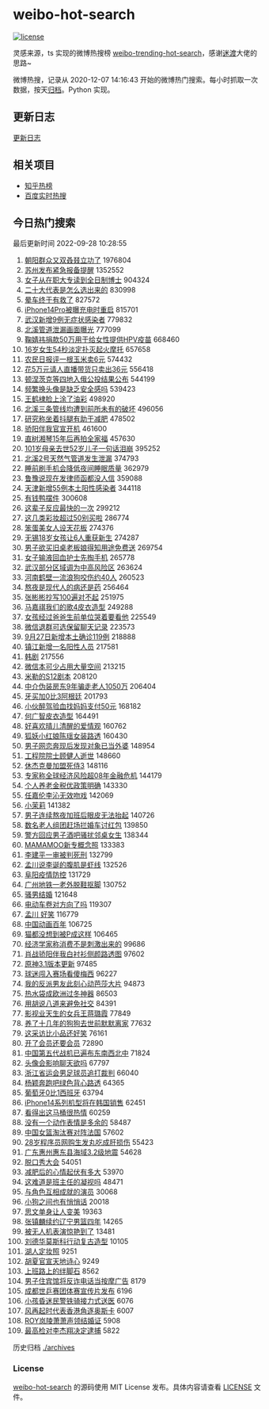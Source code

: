 # weibo-hot-search

[![license](https://img.shields.io/github/license/Arrackisarookie/weibo-hot-search)](https://github.com/Arrackisarookie/weibo-hot-search/blob/master/LICENSE)

灵感来源，ts 实现的微博热搜榜 [weibo-trending-hot-search](https://github.com/justjavac/weibo-trending-hot-search)，感谢[迷渡](https://github.com/justjavac)大佬的思路~

微博热搜，记录从 2020-12-07 14:16:43 开始的微博热门搜索。每小时抓取一次数据，按天[归档](./archives)。Python 实现。

## 更新日志
[更新日志](./UPDATE.md)

## 相关项目
+ [知乎热榜](https://github.com/Arrackisarookie/zhihu-top-search)
+ [百度实时热搜](https://github.com/Arrackisarookie/baidu-hot-search)

## 今日热门搜索

<!-- Rank Begin -->

最后更新时间 2022-09-28 10:28:55

1. [朝阳群众又双叒叕立功了](https://s.weibo.com/weibo?q=%23%E6%9C%9D%E9%98%B3%E7%BE%A4%E4%BC%97%E5%8F%88%E5%8F%8C%E5%8F%92%E5%8F%95%E7%AB%8B%E5%8A%9F%E4%BA%86%23&t=31&band_rank=1&Refer=top) 1976804
1. [苏州发布紧急报备提醒](https://s.weibo.com/weibo?q=%23%E8%8B%8F%E5%B7%9E%E5%8F%91%E5%B8%83%E7%B4%A7%E6%80%A5%E6%8A%A5%E5%A4%87%E6%8F%90%E9%86%92%23&t=31&band_rank=28&Refer=top) 1352552
1. [女子从在职大专读到全日制博士](https://s.weibo.com/weibo?q=%23%E5%A5%B3%E5%AD%90%E4%BB%8E%E5%9C%A8%E8%81%8C%E5%A4%A7%E4%B8%93%E8%AF%BB%E5%88%B0%E5%85%A8%E6%97%A5%E5%88%B6%E5%8D%9A%E5%A3%AB%23&t=31&band_rank=2&Refer=top) 904324
1. [二十大代表是怎么选出来的](https://s.weibo.com/weibo?q=%23%E4%BA%8C%E5%8D%81%E5%A4%A7%E4%BB%A3%E8%A1%A8%E6%98%AF%E6%80%8E%E4%B9%88%E9%80%89%E5%87%BA%E6%9D%A5%E7%9A%84%23&t=31&band_rank=3&Refer=top) 830998
1. [晕车终于有救了](https://s.weibo.com/weibo?q=%23%E6%99%95%E8%BD%A6%E7%BB%88%E4%BA%8E%E6%9C%89%E6%95%91%E4%BA%86%23&t=31&band_rank=5&Refer=top) 827572
1. [iPhone14Pro被曝充电时重启](https://s.weibo.com/weibo?q=%23iPhone14Pro%E8%A2%AB%E6%9B%9D%E5%85%85%E7%94%B5%E6%97%B6%E9%87%8D%E5%90%AF%23&t=31&band_rank=5&Refer=top) 815701
1. [武汉新增9例无症状感染者](https://s.weibo.com/weibo?q=%23%E6%AD%A6%E6%B1%89%E6%96%B0%E5%A2%9E9%E4%BE%8B%E6%97%A0%E7%97%87%E7%8A%B6%E6%84%9F%E6%9F%93%E8%80%85%23&t=31&band_rank=6&Refer=top) 779832
1. [北溪管道泄漏画面曝光](https://s.weibo.com/weibo?q=%23%E5%8C%97%E6%BA%AA%E7%AE%A1%E9%81%93%E6%B3%84%E6%BC%8F%E7%94%BB%E9%9D%A2%E6%9B%9D%E5%85%89%23&t=31&band_rank=8&Refer=top) 777099
1. [鞠婧祎捐款50万用于给女性提供HPV疫苗](https://s.weibo.com/weibo?q=%23%E9%9E%A0%E5%A9%A7%E7%A5%8E%E6%8D%90%E6%AC%BE50%E4%B8%87%E7%94%A8%E4%BA%8E%E7%BB%99%E5%A5%B3%E6%80%A7%E6%8F%90%E4%BE%9BHPV%E7%96%AB%E8%8B%97%23&t=31&band_rank=4&Refer=top) 668460
1. [16岁女生54秒淡定扑灭起火摩托](https://s.weibo.com/weibo?q=%2316%E5%B2%81%E5%A5%B3%E7%94%9F54%E7%A7%92%E6%B7%A1%E5%AE%9A%E6%89%91%E7%81%AD%E8%B5%B7%E7%81%AB%E6%91%A9%E6%89%98%23&t=31&band_rank=8&Refer=top) 657658
1. [农民日报评一根玉米卖6元](https://s.weibo.com/weibo?q=%23%E5%86%9C%E6%B0%91%E6%97%A5%E6%8A%A5%E8%AF%84%E4%B8%80%E6%A0%B9%E7%8E%89%E7%B1%B3%E5%8D%966%E5%85%83%23&t=31&band_rank=9&Refer=top) 574432
1. [花5万元请人直播带货只卖出36元](https://s.weibo.com/weibo?q=%23%E8%8A%B15%E4%B8%87%E5%85%83%E8%AF%B7%E4%BA%BA%E7%9B%B4%E6%92%AD%E5%B8%A6%E8%B4%A7%E5%8F%AA%E5%8D%96%E5%87%BA36%E5%85%83%23&t=31&band_rank=12&Refer=top) 556418
1. [顿涅茨克等四地入俄公投结果公布](https://s.weibo.com/weibo?q=%23%E9%A1%BF%E6%B6%85%E8%8C%A8%E5%85%8B%E7%AD%89%E5%9B%9B%E5%9C%B0%E5%85%A5%E4%BF%84%E5%85%AC%E6%8A%95%E7%BB%93%E6%9E%9C%E5%85%AC%E5%B8%83%23&t=31&band_rank=10&Refer=top) 544199
1. [频繁换头像是缺乏安全感吗](https://s.weibo.com/weibo?q=%23%E9%A2%91%E7%B9%81%E6%8D%A2%E5%A4%B4%E5%83%8F%E6%98%AF%E7%BC%BA%E4%B9%8F%E5%AE%89%E5%85%A8%E6%84%9F%E5%90%97%23&t=31&band_rank=1&Refer=top) 539423
1. [王鹤棣脸上涂了油彩](https://s.weibo.com/weibo?q=%23%E7%8E%8B%E9%B9%A4%E6%A3%A3%E8%84%B8%E4%B8%8A%E6%B6%82%E4%BA%86%E6%B2%B9%E5%BD%A9%23&t=31&band_rank=11&Refer=top) 498920
1. [北溪三条管线均遭到前所未有的破坏](https://s.weibo.com/weibo?q=%23%E5%8C%97%E6%BA%AA%E4%B8%89%E6%9D%A1%E7%AE%A1%E7%BA%BF%E5%9D%87%E9%81%AD%E5%88%B0%E5%89%8D%E6%89%80%E6%9C%AA%E6%9C%89%E7%9A%84%E7%A0%B4%E5%9D%8F%23&t=31&band_rank=12&Refer=top) 496056
1. [研究称坐着抖腿有助于减肥](https://s.weibo.com/weibo?q=%23%E7%A0%94%E7%A9%B6%E7%A7%B0%E5%9D%90%E7%9D%80%E6%8A%96%E8%85%BF%E6%9C%89%E5%8A%A9%E4%BA%8E%E5%87%8F%E8%82%A5%23&t=31&band_rank=34&Refer=top) 478502
1. [骄阳伴我官宣开机](https://s.weibo.com/weibo?q=%23%E9%AA%84%E9%98%B3%E4%BC%B4%E6%88%91%E5%AE%98%E5%AE%A3%E5%BC%80%E6%9C%BA%23&t=31&band_rank=13&Refer=top) 461600
1. [直树湘琴15年后再拍全家福](https://s.weibo.com/weibo?q=%23%E7%9B%B4%E6%A0%91%E6%B9%98%E7%90%B415%E5%B9%B4%E5%90%8E%E5%86%8D%E6%8B%8D%E5%85%A8%E5%AE%B6%E7%A6%8F%23&t=31&band_rank=11&Refer=top) 457630
1. [101岁母亲去世52岁儿子一句话泪崩](https://s.weibo.com/weibo?q=%23101%E5%B2%81%E6%AF%8D%E4%BA%B2%E5%8E%BB%E4%B8%9652%E5%B2%81%E5%84%BF%E5%AD%90%E4%B8%80%E5%8F%A5%E8%AF%9D%E6%B3%AA%E5%B4%A9%23&t=31&band_rank=2&Refer=top) 395252
1. [北溪2号天然气管道发生泄漏](https://s.weibo.com/weibo?q=%23%E5%8C%97%E6%BA%AA2%E5%8F%B7%E5%A4%A9%E7%84%B6%E6%B0%94%E7%AE%A1%E9%81%93%E5%8F%91%E7%94%9F%E6%B3%84%E6%BC%8F%23&t=31&band_rank=6&Refer=top) 374793
1. [睡前刷手机会降低夜间睡眠质量](https://s.weibo.com/weibo?q=%23%E7%9D%A1%E5%89%8D%E5%88%B7%E6%89%8B%E6%9C%BA%E4%BC%9A%E9%99%8D%E4%BD%8E%E5%A4%9C%E9%97%B4%E7%9D%A1%E7%9C%A0%E8%B4%A8%E9%87%8F%23&t=31&band_rank=7&Refer=top) 362979
1. [鲁豫说现在发律师函都没人信](https://s.weibo.com/weibo?q=%23%E9%B2%81%E8%B1%AB%E8%AF%B4%E7%8E%B0%E5%9C%A8%E5%8F%91%E5%BE%8B%E5%B8%88%E5%87%BD%E9%83%BD%E6%B2%A1%E4%BA%BA%E4%BF%A1%23&t=31&band_rank=14&Refer=top) 359088
1. [天津新增55例本土阳性感染者](https://s.weibo.com/weibo?q=%23%E5%A4%A9%E6%B4%A5%E6%96%B0%E5%A2%9E55%E4%BE%8B%E6%9C%AC%E5%9C%9F%E9%98%B3%E6%80%A7%E6%84%9F%E6%9F%93%E8%80%85%23&t=31&band_rank=16&Refer=top) 344118
1. [有钱鸭摆件](https://s.weibo.com/weibo?q=%23%E6%9C%89%E9%92%B1%E9%B8%AD%E6%91%86%E4%BB%B6%23&t=31&band_rank=17&Refer=top) 300608
1. [这辈子反应最快的一次](https://s.weibo.com/weibo?q=%23%E8%BF%99%E8%BE%88%E5%AD%90%E5%8F%8D%E5%BA%94%E6%9C%80%E5%BF%AB%E7%9A%84%E4%B8%80%E6%AC%A1%23&t=31&band_rank=18&Refer=top) 299212
1. [这几类彩妆超过50别买啦](https://s.weibo.com/weibo?q=%23%E8%BF%99%E5%87%A0%E7%B1%BB%E5%BD%A9%E5%A6%86%E8%B6%85%E8%BF%8750%E5%88%AB%E4%B9%B0%E5%95%A6%23&t=31&band_rank=19&Refer=top) 286774
1. [笨蛋美女人设天花板](https://s.weibo.com/weibo?q=%23%E7%AC%A8%E8%9B%8B%E7%BE%8E%E5%A5%B3%E4%BA%BA%E8%AE%BE%E5%A4%A9%E8%8A%B1%E6%9D%BF%23&t=31&band_rank=9&Refer=top) 274376
1. [无锡18岁女孩让6人重获新生](https://s.weibo.com/weibo?q=%23%E6%97%A0%E9%94%A118%E5%B2%81%E5%A5%B3%E5%AD%A9%E8%AE%A96%E4%BA%BA%E9%87%8D%E8%8E%B7%E6%96%B0%E7%94%9F%23&t=31&band_rank=24&Refer=top) 274287
1. [男子欲买旧桌老板娘得知用途免费送](https://s.weibo.com/weibo?q=%23%E7%94%B7%E5%AD%90%E6%AC%B2%E4%B9%B0%E6%97%A7%E6%A1%8C%E8%80%81%E6%9D%BF%E5%A8%98%E5%BE%97%E7%9F%A5%E7%94%A8%E9%80%94%E5%85%8D%E8%B4%B9%E9%80%81%23&t=31&band_rank=20&Refer=top) 269754
1. [女子输液回血护士先掏手机](https://s.weibo.com/weibo?q=%23%E5%A5%B3%E5%AD%90%E8%BE%93%E6%B6%B2%E5%9B%9E%E8%A1%80%E6%8A%A4%E5%A3%AB%E5%85%88%E6%8E%8F%E6%89%8B%E6%9C%BA%23&t=31&band_rank=15&Refer=top) 265778
1. [武汉部分区域调为中高风险区](https://s.weibo.com/weibo?q=%23%E6%AD%A6%E6%B1%89%E9%83%A8%E5%88%86%E5%8C%BA%E5%9F%9F%E8%B0%83%E4%B8%BA%E4%B8%AD%E9%AB%98%E9%A3%8E%E9%99%A9%E5%8C%BA%23&t=31&band_rank=21&Refer=top) 263624
1. [河南鹤壁一流浪狗咬伤约40人](https://s.weibo.com/weibo?q=%23%E6%B2%B3%E5%8D%97%E9%B9%A4%E5%A3%81%E4%B8%80%E6%B5%81%E6%B5%AA%E7%8B%97%E5%92%AC%E4%BC%A4%E7%BA%A640%E4%BA%BA%23&t=31&band_rank=10&Refer=top) 260523
1. [熬夜是现代人的病还是药](https://s.weibo.com/weibo?q=%23%E7%86%AC%E5%A4%9C%E6%98%AF%E7%8E%B0%E4%BB%A3%E4%BA%BA%E7%9A%84%E7%97%85%E8%BF%98%E6%98%AF%E8%8D%AF%23&t=31&band_rank=25&Refer=top) 256464
1. [张彬彬抄写100遍对不起](https://s.weibo.com/weibo?q=%23%E5%BC%A0%E5%BD%AC%E5%BD%AC%E6%8A%84%E5%86%99100%E9%81%8D%E5%AF%B9%E4%B8%8D%E8%B5%B7%23&t=31&band_rank=13&Refer=top) 251975
1. [马嘉祺我们的歌4皮衣造型](https://s.weibo.com/weibo?q=%23%E9%A9%AC%E5%98%89%E7%A5%BA%E6%88%91%E4%BB%AC%E7%9A%84%E6%AD%8C4%E7%9A%AE%E8%A1%A3%E9%80%A0%E5%9E%8B%23&t=31&band_rank=22&Refer=top) 249288
1. [女孩经过爸爸生前单位哭着要看他](https://s.weibo.com/weibo?q=%23%E5%A5%B3%E5%AD%A9%E7%BB%8F%E8%BF%87%E7%88%B8%E7%88%B8%E7%94%9F%E5%89%8D%E5%8D%95%E4%BD%8D%E5%93%AD%E7%9D%80%E8%A6%81%E7%9C%8B%E4%BB%96%23&t=31&band_rank=19&Refer=top) 225549
1. [微信退群可选保留聊天记录](https://s.weibo.com/weibo?q=%23%E5%BE%AE%E4%BF%A1%E9%80%80%E7%BE%A4%E5%8F%AF%E9%80%89%E4%BF%9D%E7%95%99%E8%81%8A%E5%A4%A9%E8%AE%B0%E5%BD%95%23&t=31&band_rank=18&Refer=top) 223573
1. [9月27日新增本土确诊119例](https://s.weibo.com/weibo?q=%239%E6%9C%8827%E6%97%A5%E6%96%B0%E5%A2%9E%E6%9C%AC%E5%9C%9F%E7%A1%AE%E8%AF%8A119%E4%BE%8B%23&t=31&band_rank=25&Refer=top) 218888
1. [镇江新增一名阳性人员](https://s.weibo.com/weibo?q=%23%E9%95%87%E6%B1%9F%E6%96%B0%E5%A2%9E%E4%B8%80%E5%90%8D%E9%98%B3%E6%80%A7%E4%BA%BA%E5%91%98%23&t=31&band_rank=26&Refer=top) 217581
1. [韩剧](https://s.weibo.com/weibo?q=%E9%9F%A9%E5%89%A7&t=31&band_rank=16&Refer=top) 217556
1. [微信本可少占用大量空间](https://s.weibo.com/weibo?q=%23%E5%BE%AE%E4%BF%A1%E6%9C%AC%E5%8F%AF%E5%B0%91%E5%8D%A0%E7%94%A8%E5%A4%A7%E9%87%8F%E7%A9%BA%E9%97%B4%23&t=31&band_rank=26&Refer=top) 213215
1. [米勒的S12剧本](https://s.weibo.com/weibo?q=%23%E7%B1%B3%E5%8B%92%E7%9A%84S12%E5%89%A7%E6%9C%AC%23&t=31&band_rank=27&Refer=top) 208120
1. [中介伪装房东9年骗走老人1050万](https://s.weibo.com/weibo?q=%23%E4%B8%AD%E4%BB%8B%E4%BC%AA%E8%A3%85%E6%88%BF%E4%B8%9C9%E5%B9%B4%E9%AA%97%E8%B5%B0%E8%80%81%E4%BA%BA1050%E4%B8%87%23&t=31&band_rank=17&Refer=top) 206404
1. [牙买加0比3阿根廷](https://s.weibo.com/weibo?q=%23%E7%89%99%E4%B9%B0%E5%8A%A00%E6%AF%943%E9%98%BF%E6%A0%B9%E5%BB%B7%23&t=31&band_rank=28&Refer=top) 201793
1. [小伙醉驾验血找妈妈支付50元](https://s.weibo.com/weibo?q=%23%E5%B0%8F%E4%BC%99%E9%86%89%E9%A9%BE%E9%AA%8C%E8%A1%80%E6%89%BE%E5%A6%88%E5%A6%88%E6%94%AF%E4%BB%9850%E5%85%83%23&t=31&band_rank=46&Refer=top) 168182
1. [何广智皮衣造型](https://s.weibo.com/weibo?q=%23%E4%BD%95%E5%B9%BF%E6%99%BA%E7%9A%AE%E8%A1%A3%E9%80%A0%E5%9E%8B%23&t=31&band_rank=29&Refer=top) 164491
1. [好喜欢晴儿清醒的爱情观](https://s.weibo.com/weibo?q=%23%E5%A5%BD%E5%96%9C%E6%AC%A2%E6%99%B4%E5%84%BF%E6%B8%85%E9%86%92%E7%9A%84%E7%88%B1%E6%83%85%E8%A7%82%23&t=31&band_rank=21&Refer=top) 160762
1. [狐妖小红娘陈瑶女装路透](https://s.weibo.com/weibo?q=%23%E7%8B%90%E5%A6%96%E5%B0%8F%E7%BA%A2%E5%A8%98%E9%99%88%E7%91%B6%E5%A5%B3%E8%A3%85%E8%B7%AF%E9%80%8F%23&t=31&band_rank=30&Refer=top) 160430
1. [男子网恋奔现后发现对象已当外婆](https://s.weibo.com/weibo?q=%23%E7%94%B7%E5%AD%90%E7%BD%91%E6%81%8B%E5%A5%94%E7%8E%B0%E5%90%8E%E5%8F%91%E7%8E%B0%E5%AF%B9%E8%B1%A1%E5%B7%B2%E5%BD%93%E5%A4%96%E5%A9%86%23&t=31&band_rank=20&Refer=top) 148954
1. [工程院院士顾健人逝世](https://s.weibo.com/weibo?q=%23%E5%B7%A5%E7%A8%8B%E9%99%A2%E9%99%A2%E5%A3%AB%E9%A1%BE%E5%81%A5%E4%BA%BA%E9%80%9D%E4%B8%96%23&t=31&band_rank=31&Refer=top) 148660
1. [休杰克曼加盟死侍3](https://s.weibo.com/weibo?q=%23%E4%BC%91%E6%9D%B0%E5%85%8B%E6%9B%BC%E5%8A%A0%E7%9B%9F%E6%AD%BB%E4%BE%8D3%23&t=31&band_rank=32&Refer=top) 148116
1. [专家称全球经济风险超08年金融危机](https://s.weibo.com/weibo?q=%23%E4%B8%93%E5%AE%B6%E7%A7%B0%E5%85%A8%E7%90%83%E7%BB%8F%E6%B5%8E%E9%A3%8E%E9%99%A9%E8%B6%8508%E5%B9%B4%E9%87%91%E8%9E%8D%E5%8D%B1%E6%9C%BA%23&t=31&band_rank=16&Refer=top) 144179
1. [个人养老金税优政策明确](https://s.weibo.com/weibo?q=%23%E4%B8%AA%E4%BA%BA%E5%85%BB%E8%80%81%E9%87%91%E7%A8%8E%E4%BC%98%E6%94%BF%E7%AD%96%E6%98%8E%E7%A1%AE%23&t=31&band_rank=34&Refer=top) 143330
1. [任嘉伦李沁无效吻戏](https://s.weibo.com/weibo?q=%23%E4%BB%BB%E5%98%89%E4%BC%A6%E6%9D%8E%E6%B2%81%E6%97%A0%E6%95%88%E5%90%BB%E6%88%8F%23&t=31&band_rank=22&Refer=top) 142069
1. [小茉莉](https://s.weibo.com/weibo?q=%E5%B0%8F%E8%8C%89%E8%8E%89&t=31&band_rank=31&Refer=top) 141382
1. [男子连续熬夜加班后眼皮无法抬起](https://s.weibo.com/weibo?q=%23%E7%94%B7%E5%AD%90%E8%BF%9E%E7%BB%AD%E7%86%AC%E5%A4%9C%E5%8A%A0%E7%8F%AD%E5%90%8E%E7%9C%BC%E7%9A%AE%E6%97%A0%E6%B3%95%E6%8A%AC%E8%B5%B7%23&t=31&band_rank=48&Refer=top) 140726
1. [数名老人组团赶场拦婚车讨红包](https://s.weibo.com/weibo?q=%23%E6%95%B0%E5%90%8D%E8%80%81%E4%BA%BA%E7%BB%84%E5%9B%A2%E8%B5%B6%E5%9C%BA%E6%8B%A6%E5%A9%9A%E8%BD%A6%E8%AE%A8%E7%BA%A2%E5%8C%85%23&t=31&band_rank=48&Refer=top) 139850
1. [警方回应男子酒吧骚扰邻桌女生](https://s.weibo.com/weibo?q=%23%E8%AD%A6%E6%96%B9%E5%9B%9E%E5%BA%94%E7%94%B7%E5%AD%90%E9%85%92%E5%90%A7%E9%AA%9A%E6%89%B0%E9%82%BB%E6%A1%8C%E5%A5%B3%E7%94%9F%23&t=31&band_rank=47&Refer=top) 138344
1. [MAMAMOO新专概念照](https://s.weibo.com/weibo?q=%23MAMAMOO%E6%96%B0%E4%B8%93%E6%A6%82%E5%BF%B5%E7%85%A7%23&t=31&band_rank=37&Refer=top) 133383
1. [李建平一审被判死刑](https://s.weibo.com/weibo?q=%23%E6%9D%8E%E5%BB%BA%E5%B9%B3%E4%B8%80%E5%AE%A1%E8%A2%AB%E5%88%A4%E6%AD%BB%E5%88%91%23&t=31&band_rank=23&Refer=top) 132799
1. [孟川说李诞的腹肌是虾线](https://s.weibo.com/weibo?q=%23%E5%AD%9F%E5%B7%9D%E8%AF%B4%E6%9D%8E%E8%AF%9E%E7%9A%84%E8%85%B9%E8%82%8C%E6%98%AF%E8%99%BE%E7%BA%BF%23&t=31&band_rank=24&Refer=top) 132526
1. [阜阳疫情防控](https://s.weibo.com/weibo?q=%E9%98%9C%E9%98%B3%E7%96%AB%E6%83%85%E9%98%B2%E6%8E%A7&t=31&band_rank=39&Refer=top) 131729
1. [广州地铁一老外脱鞋抠脚](https://s.weibo.com/weibo?q=%23%E5%B9%BF%E5%B7%9E%E5%9C%B0%E9%93%81%E4%B8%80%E8%80%81%E5%A4%96%E8%84%B1%E9%9E%8B%E6%8A%A0%E8%84%9A%23&t=31&band_rank=12&Refer=top) 130752
1. [骚男结婚](https://s.weibo.com/weibo?q=%23%E9%AA%9A%E7%94%B7%E7%BB%93%E5%A9%9A%23&t=31&band_rank=27&Refer=top) 121648
1. [电动车卷对方向了吗](https://s.weibo.com/weibo?q=%23%E7%94%B5%E5%8A%A8%E8%BD%A6%E5%8D%B7%E5%AF%B9%E6%96%B9%E5%90%91%E4%BA%86%E5%90%97%23&t=31&band_rank=42&Refer=top) 119307
1. [孟川 好笑](https://s.weibo.com/weibo?q=%23%E5%AD%9F%E5%B7%9D%20%E5%A5%BD%E7%AC%91%23&t=31&band_rank=43&Refer=top) 116779
1. [中国动画百年](https://s.weibo.com/weibo?q=%23%E4%B8%AD%E5%9B%BD%E5%8A%A8%E7%94%BB%E7%99%BE%E5%B9%B4%23&t=31&band_rank=44&Refer=top) 106725
1. [猫都没想到被P成这样](https://s.weibo.com/weibo?q=%23%E7%8C%AB%E9%83%BD%E6%B2%A1%E6%83%B3%E5%88%B0%E8%A2%ABP%E6%88%90%E8%BF%99%E6%A0%B7%23&t=31&band_rank=29&Refer=top) 106465
1. [经济学家称消费不是刺激出来的](https://s.weibo.com/weibo?q=%23%E7%BB%8F%E6%B5%8E%E5%AD%A6%E5%AE%B6%E7%A7%B0%E6%B6%88%E8%B4%B9%E4%B8%8D%E6%98%AF%E5%88%BA%E6%BF%80%E5%87%BA%E6%9D%A5%E7%9A%84%23&t=31&band_rank=39&Refer=top) 99686
1. [肖战骄阳伴我白衬衫侧颜路透图](https://s.weibo.com/weibo?q=%23%E8%82%96%E6%88%98%E9%AA%84%E9%98%B3%E4%BC%B4%E6%88%91%E7%99%BD%E8%A1%AC%E8%A1%AB%E4%BE%A7%E9%A2%9C%E8%B7%AF%E9%80%8F%E5%9B%BE%23&t=31&band_rank=32&Refer=top) 97602
1. [原神3.1版本更新](https://s.weibo.com/weibo?q=%E5%8E%9F%E7%A5%9E3.1%E7%89%88%E6%9C%AC%E6%9B%B4%E6%96%B0&t=31&band_rank=47&Refer=top) 97485
1. [球迷闯入赛场看傻梅西](https://s.weibo.com/weibo?q=%23%E7%90%83%E8%BF%B7%E9%97%AF%E5%85%A5%E8%B5%9B%E5%9C%BA%E7%9C%8B%E5%82%BB%E6%A2%85%E8%A5%BF%23&t=31&band_rank=48&Refer=top) 96227
1. [我的反派男友此刻心动芭莎大片](https://s.weibo.com/weibo?q=%23%E6%88%91%E7%9A%84%E5%8F%8D%E6%B4%BE%E7%94%B7%E5%8F%8B%E6%AD%A4%E5%88%BB%E5%BF%83%E5%8A%A8%E8%8A%AD%E8%8E%8E%E5%A4%A7%E7%89%87%23&t=31&band_rank=49&Refer=top) 94873
1. [热水袋成欧洲过冬神器](https://s.weibo.com/weibo?q=%23%E7%83%AD%E6%B0%B4%E8%A2%8B%E6%88%90%E6%AC%A7%E6%B4%B2%E8%BF%87%E5%86%AC%E7%A5%9E%E5%99%A8%23&t=31&band_rank=32&Refer=top) 86503
1. [用胡说八道来避免社交](https://s.weibo.com/weibo?q=%23%E7%94%A8%E8%83%A1%E8%AF%B4%E5%85%AB%E9%81%93%E6%9D%A5%E9%81%BF%E5%85%8D%E7%A4%BE%E4%BA%A4%23&t=31&band_rank=30&Refer=top) 84391
1. [影视业天生的女兵王蒋璐霞](https://s.weibo.com/weibo?q=%23%E5%BD%B1%E8%A7%86%E4%B8%9A%E5%A4%A9%E7%94%9F%E7%9A%84%E5%A5%B3%E5%85%B5%E7%8E%8B%E8%92%8B%E7%92%90%E9%9C%9E%23&t=31&band_rank=33&Refer=top) 77849
1. [养了十几年的狗狗去世前默默离家](https://s.weibo.com/weibo?q=%23%E5%85%BB%E4%BA%86%E5%8D%81%E5%87%A0%E5%B9%B4%E7%9A%84%E7%8B%97%E7%8B%97%E5%8E%BB%E4%B8%96%E5%89%8D%E9%BB%98%E9%BB%98%E7%A6%BB%E5%AE%B6%23&t=31&band_rank=34&Refer=top) 77632
1. [这采访比小品还好笑](https://s.weibo.com/weibo?q=%23%E8%BF%99%E9%87%87%E8%AE%BF%E6%AF%94%E5%B0%8F%E5%93%81%E8%BF%98%E5%A5%BD%E7%AC%91%23&t=31&band_rank=35&Refer=top) 76161
1. [开了会员还要会员](https://s.weibo.com/weibo?q=%23%E5%BC%80%E4%BA%86%E4%BC%9A%E5%91%98%E8%BF%98%E8%A6%81%E4%BC%9A%E5%91%98%23&t=31&band_rank=36&Refer=top) 72890
1. [中国第五代战机已遍布东南西北中](https://s.weibo.com/weibo?q=%23%E4%B8%AD%E5%9B%BD%E7%AC%AC%E4%BA%94%E4%BB%A3%E6%88%98%E6%9C%BA%E5%B7%B2%E9%81%8D%E5%B8%83%E4%B8%9C%E5%8D%97%E8%A5%BF%E5%8C%97%E4%B8%AD%23&t=31&band_rank=37&Refer=top) 71824
1. [头像会影响聊天欲吗](https://s.weibo.com/weibo?q=%23%E5%A4%B4%E5%83%8F%E4%BC%9A%E5%BD%B1%E5%93%8D%E8%81%8A%E5%A4%A9%E6%AC%B2%E5%90%97%23&t=31&band_rank=38&Refer=top) 67797
1. [浙江省运会男足球员追打裁判](https://s.weibo.com/weibo?q=%23%E6%B5%99%E6%B1%9F%E7%9C%81%E8%BF%90%E4%BC%9A%E7%94%B7%E8%B6%B3%E7%90%83%E5%91%98%E8%BF%BD%E6%89%93%E8%A3%81%E5%88%A4%23&t=31&band_rank=49&Refer=top) 66040
1. [杨颖奔跑吧绿色背心路透](https://s.weibo.com/weibo?q=%23%E6%9D%A8%E9%A2%96%E5%A5%94%E8%B7%91%E5%90%A7%E7%BB%BF%E8%89%B2%E8%83%8C%E5%BF%83%E8%B7%AF%E9%80%8F%23&t=31&band_rank=40&Refer=top) 64365
1. [葡萄牙0比1西班牙](https://s.weibo.com/weibo?q=%23%E8%91%A1%E8%90%84%E7%89%990%E6%AF%941%E8%A5%BF%E7%8F%AD%E7%89%99%23&t=31&band_rank=42&Refer=top) 63794
1. [iPhone14系列机型将在韩国销售](https://s.weibo.com/weibo?q=%23iPhone14%E7%B3%BB%E5%88%97%E6%9C%BA%E5%9E%8B%E5%B0%86%E5%9C%A8%E9%9F%A9%E5%9B%BD%E9%94%80%E5%94%AE%23&t=31&band_rank=41&Refer=top) 62451
1. [看得出这马桶很热情](https://s.weibo.com/weibo?q=%23%E7%9C%8B%E5%BE%97%E5%87%BA%E8%BF%99%E9%A9%AC%E6%A1%B6%E5%BE%88%E7%83%AD%E6%83%85%23&t=31&band_rank=42&Refer=top) 60259
1. [没有一个动作表情是多余的](https://s.weibo.com/weibo?q=%23%E6%B2%A1%E6%9C%89%E4%B8%80%E4%B8%AA%E5%8A%A8%E4%BD%9C%E8%A1%A8%E6%83%85%E6%98%AF%E5%A4%9A%E4%BD%99%E7%9A%84%23&t=31&band_rank=43&Refer=top) 58487
1. [中国女篮淘汰赛对阵法国](https://s.weibo.com/weibo?q=%23%E4%B8%AD%E5%9B%BD%E5%A5%B3%E7%AF%AE%E6%B7%98%E6%B1%B0%E8%B5%9B%E5%AF%B9%E9%98%B5%E6%B3%95%E5%9B%BD%23&t=31&band_rank=44&Refer=top) 57602
1. [28岁程序员网购生发丸吃成肝损伤](https://s.weibo.com/weibo?q=%2328%E5%B2%81%E7%A8%8B%E5%BA%8F%E5%91%98%E7%BD%91%E8%B4%AD%E7%94%9F%E5%8F%91%E4%B8%B8%E5%90%83%E6%88%90%E8%82%9D%E6%8D%9F%E4%BC%A4%23&t=31&band_rank=45&Refer=top) 55423
1. [广东惠州惠东县海域3.2级地震](https://s.weibo.com/weibo?q=%23%E5%B9%BF%E4%B8%9C%E6%83%A0%E5%B7%9E%E6%83%A0%E4%B8%9C%E5%8E%BF%E6%B5%B7%E5%9F%9F3.2%E7%BA%A7%E5%9C%B0%E9%9C%87%23&t=31&band_rank=46&Refer=top) 54628
1. [脱口秀大会](https://s.weibo.com/weibo?q=%E8%84%B1%E5%8F%A3%E7%A7%80%E5%A4%A7%E4%BC%9A&t=31&band_rank=47&Refer=top) 54051
1. [减肥后的心情起伏有多大](https://s.weibo.com/weibo?q=%23%E5%87%8F%E8%82%A5%E5%90%8E%E7%9A%84%E5%BF%83%E6%83%85%E8%B5%B7%E4%BC%8F%E6%9C%89%E5%A4%9A%E5%A4%A7%23&t=31&band_rank=48&Refer=top) 53970
1. [这难道是班主任的凝视吗](https://s.weibo.com/weibo?q=%23%E8%BF%99%E9%9A%BE%E9%81%93%E6%98%AF%E7%8F%AD%E4%B8%BB%E4%BB%BB%E7%9A%84%E5%87%9D%E8%A7%86%E5%90%97%23&t=31&band_rank=50&Refer=top) 48471
1. [与角色互相成就的演员](https://s.weibo.com/weibo?q=%23%E4%B8%8E%E8%A7%92%E8%89%B2%E4%BA%92%E7%9B%B8%E6%88%90%E5%B0%B1%E7%9A%84%E6%BC%94%E5%91%98%23&t=31&band_rank=36&Refer=top) 30068
1. [小狗之间也有悄悄话](https://s.weibo.com/weibo?q=%23%E5%B0%8F%E7%8B%97%E4%B9%8B%E9%97%B4%E4%B9%9F%E6%9C%89%E6%82%84%E6%82%84%E8%AF%9D%23&t=31&band_rank=36&Refer=top) 20018
1. [思文单身让人变美](https://s.weibo.com/weibo?q=%23%E6%80%9D%E6%96%87%E5%8D%95%E8%BA%AB%E8%AE%A9%E4%BA%BA%E5%8F%98%E7%BE%8E%23&t=31&band_rank=48&Refer=top) 19363
1. [张镇麟续约辽宁男篮四年](https://s.weibo.com/weibo?q=%23%E5%BC%A0%E9%95%87%E9%BA%9F%E7%BB%AD%E7%BA%A6%E8%BE%BD%E5%AE%81%E7%94%B7%E7%AF%AE%E5%9B%9B%E5%B9%B4%23&t=31&band_rank=47&Refer=top) 14265
1. [被无人机表演惊艳到了](https://s.weibo.com/weibo?q=%23%E8%A2%AB%E6%97%A0%E4%BA%BA%E6%9C%BA%E8%A1%A8%E6%BC%94%E6%83%8A%E8%89%B3%E5%88%B0%E4%BA%86%23&t=31&band_rank=36&Refer=top) 13481
1. [刘德华莫斯科行动复古造型](https://s.weibo.com/weibo?q=%23%E5%88%98%E5%BE%B7%E5%8D%8E%E8%8E%AB%E6%96%AF%E7%A7%91%E8%A1%8C%E5%8A%A8%E5%A4%8D%E5%8F%A4%E9%80%A0%E5%9E%8B%23&t=31&band_rank=50&Refer=top) 10105
1. [湖人定妆照](https://s.weibo.com/weibo?q=%23%E6%B9%96%E4%BA%BA%E5%AE%9A%E5%A6%86%E7%85%A7%23&t=31&band_rank=49&Refer=top) 9251
1. [胡夏官宣天地诗心](https://s.weibo.com/weibo?q=%23%E8%83%A1%E5%A4%8F%E5%AE%98%E5%AE%A3%E5%A4%A9%E5%9C%B0%E8%AF%97%E5%BF%83%23&t=31&band_rank=50&Refer=top) 9249
1. [上班路上的绊脚石](https://s.weibo.com/weibo?q=%23%E4%B8%8A%E7%8F%AD%E8%B7%AF%E4%B8%8A%E7%9A%84%E7%BB%8A%E8%84%9A%E7%9F%B3%23&t=31&band_rank=48&Refer=top) 8562
1. [男子住宾馆将反诈电话当按摩广告](https://s.weibo.com/weibo?q=%23%E7%94%B7%E5%AD%90%E4%BD%8F%E5%AE%BE%E9%A6%86%E5%B0%86%E5%8F%8D%E8%AF%88%E7%94%B5%E8%AF%9D%E5%BD%93%E6%8C%89%E6%91%A9%E5%B9%BF%E5%91%8A%23&t=31&band_rank=49&Refer=top) 8179
1. [成都世乒赛团体赛宣传片发布](https://s.weibo.com/weibo?q=%23%E6%88%90%E9%83%BD%E4%B8%96%E4%B9%92%E8%B5%9B%E5%9B%A2%E4%BD%93%E8%B5%9B%E5%AE%A3%E4%BC%A0%E7%89%87%E5%8F%91%E5%B8%83%23&t=31&band_rank=49&Refer=top) 6196
1. [小孩昏迷民警铁骑接力式送医](https://s.weibo.com/weibo?q=%23%E5%B0%8F%E5%AD%A9%E6%98%8F%E8%BF%B7%E6%B0%91%E8%AD%A6%E9%93%81%E9%AA%91%E6%8E%A5%E5%8A%9B%E5%BC%8F%E9%80%81%E5%8C%BB%23&t=31&band_rank=50&Refer=top) 6076
1. [风再起时代表香港角逐奥斯卡](https://s.weibo.com/weibo?q=%23%E9%A3%8E%E5%86%8D%E8%B5%B7%E6%97%B6%E4%BB%A3%E8%A1%A8%E9%A6%99%E6%B8%AF%E8%A7%92%E9%80%90%E5%A5%A5%E6%96%AF%E5%8D%A1%23&t=31&band_rank=48&Refer=top) 6007
1. [ROY岚陵萧萧声领结婚证](https://s.weibo.com/weibo?q=%23ROY%E5%B2%9A%E9%99%B5%E8%90%A7%E8%90%A7%E5%A3%B0%E9%A2%86%E7%BB%93%E5%A9%9A%E8%AF%81%23&t=31&band_rank=49&Refer=top) 5908
1. [最高检对李杰翔决定逮捕](https://s.weibo.com/weibo?q=%23%E6%9C%80%E9%AB%98%E6%A3%80%E5%AF%B9%E6%9D%8E%E6%9D%B0%E7%BF%94%E5%86%B3%E5%AE%9A%E9%80%AE%E6%8D%95%23&t=31&band_rank=50&Refer=top) 5822
<!-- Rank End -->

历史归档 [./archives](./archives)

### License

[weibo-hot-search](https://github.com/Arrackisarookie/weibo-hot-search) 的源码使用 MIT License 发布。具体内容请查看 [LICENSE](./LICENSE) 文件。
